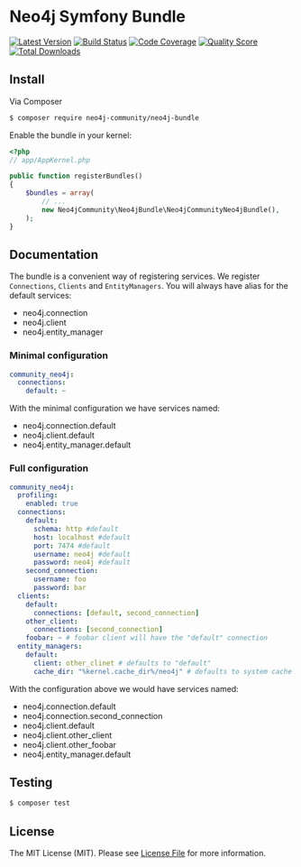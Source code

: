 # Neo4j Symfony Bundle

[![Latest Version](https://img.shields.io/github/release/neo4j-community/Neo4jBundle.svg?style=flat-square)](https://github.com/neo4j-community/Neo4jBundle/releases)
[![Build Status](https://img.shields.io/travis/neo4j-community/Neo4jBundle.svg?style=flat-square)](https://travis-ci.org/neo4j-community/Neo4jBundle)
[![Code Coverage](https://img.shields.io/scrutinizer/coverage/g/neo4j-community/Neo4jBundle.svg?style=flat-square)](https://scrutinizer-ci.com/g/neo4j-community/Neo4jBundle)
[![Quality Score](https://img.shields.io/scrutinizer/g/neo4j-community/Neo4jBundle.svg?style=flat-square)](https://scrutinizer-ci.com/g/neo4j-community/Neo4jBundle)
[![Total Downloads](https://img.shields.io/packagist/dt/neo4j-community/neo4j-bundle.svg?style=flat-square)](https://packagist.org/packages/neo4j-community/neo4j-bundle)


## Install

Via Composer

``` bash
$ composer require neo4j-community/neo4j-bundle
```

Enable the bundle in your kernel:

``` php
<?php
// app/AppKernel.php

public function registerBundles()
{
    $bundles = array(
        // ...
        new Neo4jCommunity\Neo4jBundle\Neo4jCommunityNeo4jBundle(),
    );
}
```

## Documentation

The bundle is a convenient way of registering services. We register `Connections`, 
`Clients` and `EntityManagers`. You will always have alias for the default services:

 * neo4j.connection
 * neo4j.client
 * neo4j.entity_manager


### Minimal configuration

```yaml
community_neo4j:
  connections:
    default: ~
```

With the minimal configuration we have services named:
 * neo4j.connection.default
 * neo4j.client.default
 * neo4j.entity_manager.default

### Full configuration

```yaml
community_neo4j:
  profiling: 
    enabled: true
  connections:
    default:
      schema: http #default
      host: localhost #default
      port: 7474 #default
      username: neo4j #default
      password: neo4j #default
    second_connection:
      username: foo
      password: bar
  clients:
    default:
      connections: [default, second_connection]
    other_client:
      connections: [second_connection]
    foobar: ~ # foobar client will have the "default" connection
  entity_managers:
    default: 
      client: other_clinet # defaults to "default"
      cache_dir: "%kernel.cache_dir%/neo4j" # defaults to system cache
```
With the configuration above we would have services named:
 * neo4j.connection.default
 * neo4j.connection.second_connection
 * neo4j.client.default
 * neo4j.client.other_client
 * neo4j.client.other_foobar
 * neo4j.entity_manager.default


## Testing

``` bash
$ composer test
```

## License

The MIT License (MIT). Please see [License File](LICENSE) for more information.
